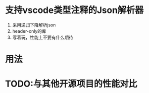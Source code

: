 # 支持vscode类型注释的Json解析器
1. 采用递归下降解析json
2. header-only的库
3. 写着玩，性能上不要有什么期待

# 用法

# TODO:与其他开源项目的性能对比